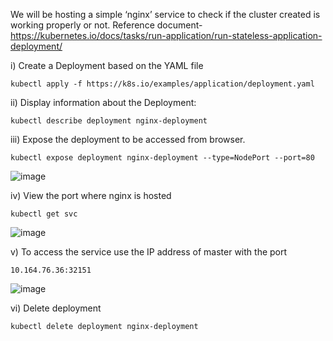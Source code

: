 We will be hosting a simple ‘nginx’ service to check if the cluster created is working properly or not.
Reference document- https://kubernetes.io/docs/tasks/run-application/run-stateless-application-deployment/ 

i) Create a Deployment based on the YAML file
```
kubectl apply -f https://k8s.io/examples/application/deployment.yaml
```

ii) Display information about the Deployment:
``` 
kubectl describe deployment nginx-deployment
```

iii) Expose the deployment to be accessed from browser.
```
kubectl expose deployment nginx-deployment --type=NodePort --port=80
``` 
![image](https://user-images.githubusercontent.com/120251092/206851616-72d79eb8-f3d4-4f6b-a21f-ec47784c3fd9.png)


iv) View the port where nginx is hosted
``` 
kubectl get svc
``` 
![image](https://user-images.githubusercontent.com/120251092/206851607-fb6fd892-7253-4b1c-a572-9736a15de450.png)


v) To access the service use the IP address of master with the port
```
10.164.76.36:32151
``` 
![image](https://user-images.githubusercontent.com/120251092/206851600-1786455f-8eac-4c33-ad90-f5b55b88280b.png)


vi) Delete deployment
```
kubectl delete deployment nginx-deployment
```
